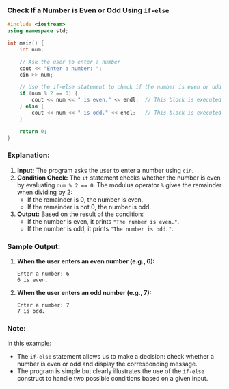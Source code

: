 ### **Check If a Number is Even or Odd Using `if-else`**

```cpp
#include <iostream>
using namespace std;

int main() {
    int num;

    // Ask the user to enter a number
    cout << "Enter a number: ";
    cin >> num;

    // Use the if-else statement to check if the number is even or odd
    if (num % 2 == 0) {
        cout << num << " is even." << endl;  // This block is executed if the number is even
    } else {
        cout << num << " is odd." << endl;   // This block is executed if the number is odd
    }

    return 0;
}
```

### **Explanation:**
1. **Input:** The program asks the user to enter a number using `cin`.
2. **Condition Check:** The `if` statement checks whether the number is even by evaluating `num % 2 == 0`. The modulus operator `%` gives the remainder when dividing by 2:
   - If the remainder is 0, the number is even.
   - If the remainder is not 0, the number is odd.
3. **Output:** Based on the result of the condition:
   - If the number is even, it prints `"The number is even."`.
   - If the number is odd, it prints `"The number is odd."`.

### **Sample Output:**

1. **When the user enters an even number (e.g., 6):**
   ```
   Enter a number: 6
   6 is even.
   ```

2. **When the user enters an odd number (e.g., 7):**
   ```
   Enter a number: 7
   7 is odd.
   ```

### **Note:**
In this example:
- The `if-else` statement allows us to make a decision: check whether a number is even or odd and display the corresponding message.
- The program is simple but clearly illustrates the use of the `if-else` construct to handle two possible conditions based on a given input.